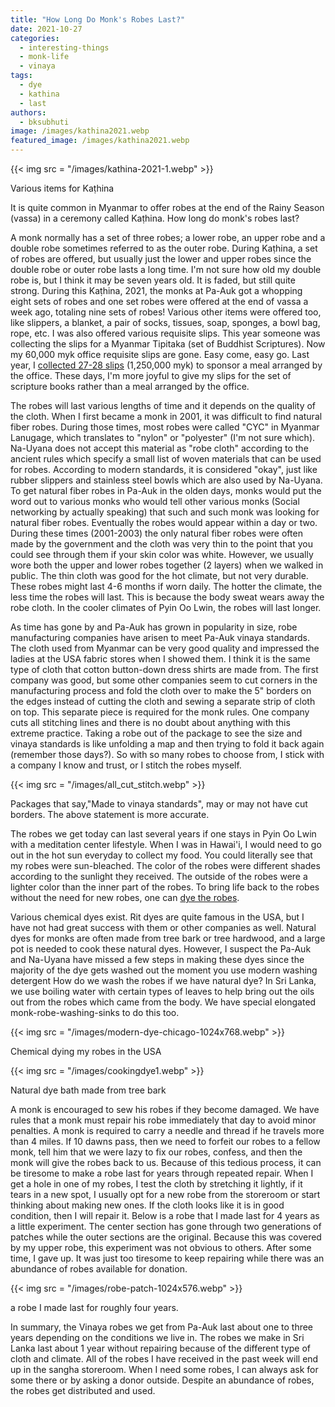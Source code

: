 ```yaml
---
title: "How Long Do Monk's Robes Last?"
date: 2021-10-27
categories: 
  - interesting-things
  - monk-life
  - vinaya
tags: 
  - dye
  - kathina
  - last
authors: 
  - bksubhuti
image: /images/kathina2021.webp
featured_image: /images/kathina2021.webp
---
```


{{< img src = "/images/kathina-2021-1.webp" >}}

Various items for Kaṭhina

It is quite common in Myanmar to offer robes at the end of the Rainy Season (vassa) in a ceremony called Kaṭhina. How long do monk's robes last?

A monk normally has a set of three robes; a lower robe, an upper robe and a double robe sometimes referred to as the outer robe. During Kaṭhina, a set of robes are offered, but usually just the lower and upper robes since the double robe or outer robe lasts a long time. I'm not sure how old my double robe is, but I think it may be seven years old. It is faded, but still quite strong. During this Kaṭhina, 2021, the monks at Pa-Auk got a whopping eight sets of robes and one set robes were offered at the end of vassa a week ago, totaling nine sets of robes! Various other items were offered too, like slippers, a blanket, a pair of socks, tissues, soap, sponges, a bowl bag, rope, etc. I was also offered various requisite slips. This year someone was collecting the slips for a Myanmar Tipitaka (set of Buddhist Scriptures). Now my 60,000 myk office requisite slips are gone. Easy come, easy go. Last year, I [collected 27-28 slips](https://americanmonk.org/thanks-and-giving/) (1,250,000 myk) to sponsor a meal arranged by the office. These days, I'm more joyful to give my slips for the set of scripture books rather than a meal arranged by the office.

The robes will last various lengths of time and it depends on the quality of the cloth. When I first became a monk in 2001, it was difficult to find natural fiber robes. During those times, most robes were called "CYC" in Myanmar Lanugage, which translates to "nylon" or "polyester" (I'm not sure which). Na-Uyana does not accept this material as "robe cloth" according to the ancient rules which specify a small list of woven materials that can be used for robes. According to modern standards, it is considered "okay", just like rubber slippers and stainless steel bowls which are also used by Na-Uyana. To get natural fiber robes in Pa-Auk in the olden days, monks would put the word out to various monks who would tell other various monks (Social networking by actually speaking) that such and such monk was looking for natural fiber robes. Eventually the robes would appear within a day or two. During these times (2001-2003) the only natural fiber robes were often made by the government and the cloth was very thin to the point that you could see through them if your skin color was white. However, we usually wore both the upper and lower robes together (2 layers) when we walked in public. The thin cloth was good for the hot climate, but not very durable. These robes might last 4-6 months if worn daily. The hotter the climate, the less time the robes will last. This is because the body sweat wears away the robe cloth. In the cooler climates of Pyin Oo Lwin, the robes will last longer.

As time has gone by and Pa-Auk has grown in popularity in size, robe manufacturing companies have arisen to meet Pa-Auk vinaya standards. The cloth used from Myanmar can be very good quality and impressed the ladies at the USA fabric stores when I showed them. I think it is the same type of cloth that cotton button-down dress shirts are made from. The first company was good, but some other companies seem to cut corners in the manufacturing process and fold the cloth over to make the 5" borders on the edges instead of cutting the cloth and sewing a separate strip of cloth on top. This separate piece is required for the monk rules. One company cuts all stitching lines and there is no doubt about anything with this extreme practice. Taking a robe out of the package to see the size and vinaya standards is like unfolding a map and then trying to fold it back again (remember those days?). So with so many robes to choose from, I stick with a company I know and trust, or I stitch the robes myself.

{{< img src = "/images/all_cut_stitch.webp" >}}

Packages that say,"Made to vinaya standards", may or may not have cut borders. The above statement is more accurate.

The robes we get today can last several years if one stays in Pyin Oo Lwin with a meditation center lifestyle. When I was in Hawai'i, I would need to go out in the hot sun everyday to collect my food. You could literally see that my robes were sun-bleached. The color of the robes were different shades according to the sunlight they received. The outside of the robes were a lighter color than the inner part of the robes. To bring life back to the robes without the need for new robes, one can [dye the robes](https://americanmonk.org/monk-life-and-natural-dyeing/).

Various chemical dyes exist. Rit dyes are quite famous in the USA, but I have not had great success with them or other companies as well. Natural dyes for monks are often made from tree bark or tree hardwood, and a large pot is needed to cook these natural dyes. However, I suspect the Pa-Auk and Na-Uyana have missed a few steps in making these dyes since the majority of the dye gets washed out the moment you use modern washing detergent How do we wash the robes if we have natural dye? In Sri Lanka, we use boiling water with certain types of leaves to help bring out the oils out from the robes which came from the body. We have special elongated monk-robe-washing-sinks to do this too.

{{< img src = "/images/modern-dye-chicago-1024x768.webp" >}}

Chemical dying my robes in the USA

{{< img src = "/images/cookingdye1.webp" >}}

Natural dye bath made from tree bark

A monk is encouraged to sew his robes if they become damaged. We have rules that a monk must repair his robe immediately that day to avoid minor penalties. A monk is required to carry a needle and thread if he travels more than 4 miles. If 10 dawns pass, then we need to forfeit our robes to a fellow monk, tell him that we were lazy to fix our robes, confess, and then the monk will give the robes back to us. Because of this tedious process, it can be tiresome to make a robe last for years through repeated repair. When I get a hole in one of my robes, I test the cloth by stretching it lightly, if it tears in a new spot, I usually opt for a new robe from the storeroom or start thinking about making new ones. If the cloth looks like it is in good condition, then I will repair it. Below is a robe that I made last for 4 years as a little experiment. The center section has gone through two generations of patches while the outer sections are the original. Because this was covered by my upper robe, this experiment was not obvious to others. After some time, I gave up. It was just too tiresome to keep repairing while there was an abundance of robes available for donation.

{{< img src = "/images/robe-patch-1024x576.webp" >}}

a robe I made last for roughly four years.

In summary, the Vinaya robes we get from Pa-Auk last about one to three years depending on the conditions we live in. The robes we make in Sri Lanka last about 1 year without repairing because of the different type of cloth and climate. All of the robes I have received in the past week will end up in the sangha storeroom. When I need some robes, I can always ask for some there or by asking a donor outside. Despite an abundance of robes, the robes get distributed and used.
